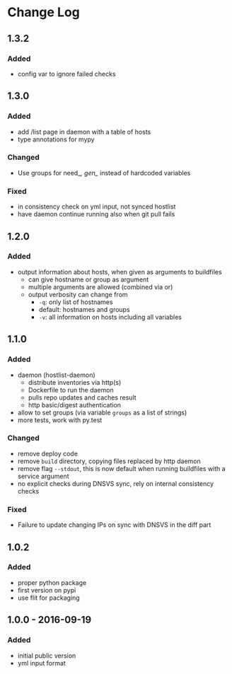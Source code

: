 # Change Log

## 1.3.2

### Added
* config var to ignore failed checks

## 1.3.0

### Added
* add /list page in daemon with a table of hosts
* type annotations for mypy

### Changed
* Use groups for need_*, gen_* instead of hardcoded variables

### Fixed
* in consistency check on yml input, not synced hostlist
* have daemon continue running also when git pull fails

## 1.2.0

### Added
* output information about hosts, when given as arguments to buildfiles
  * can give hostname or group as argument
  * multiple arguments are allowed (combined via or)
  * output verbosity can change from
    * `-q`: only list of hostnames
    * default: hostnames and groups
    * `-v`: all information on hosts including all variables

## 1.1.0

### Added
* daemon (hostlist-daemon)
  * distribute inventories via http(s)
  * Dockerfile to run the daemon
  * pulls repo updates and caches result
  * http basic/digest authentication
* allow to set groups (via variable `groups` as a list of strings)
* more tests, work with py.test

### Changed
* remove deploy code
* remove `build` directory, copying files replaced by http daemon
* remove flag `--stdout`, this is now default when running buildfiles with a service argument
* no explicit checks during DNSVS sync, rely on internal consistency checks

### Fixed
* Failure to update changing IPs on sync with DNSVS in the diff part

## 1.0.2

### Added
* proper python package
* first version on pypi
* use flit for packaging

## 1.0.0 - 2016-09-19

### Added
* initial public version
* yml input format
